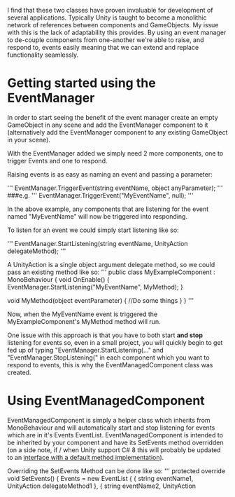 I find that these two classes have proven invaluable for development of several applications.
Typically Unity is taught to become a monolithic network of references between components and GameObjects. My issue with this is the lack of adaptability this provides.
By using an event manager to de-couple components from one-another we're able to raise, and respond to, events easily meaning that we can extend and replace functionality seamlessly.

# Getting started using the EventManager

In order to start seeing the benefit of the event manager create an empty GameObject in any scene and add the EventManager component to it (alternatively add the EventManager component to any existing GameObject in your scene).

With the EventManager added we simply need 2 more components, one to trigger Events and one to respond.

Raising events is as easy as naming an event and passing a parameter:

'''
EventManager.TriggerEvent(string eventName, object anyParameter);
'''
###e.g.
'''
EventManager.TriggerEvent("MyEventName", null);
'''

In the above example, any components that are listening for the event named "MyEventName" will now be triggered into responding.

To listen for an event we could simply start listening like so:

'''
EventManager.StartListening(string eventName, UnityAction<object> delegateMethod);
'''

A UnityAction<object> is a single object argument delegate method, so we could pass an existing method like so:
'''
public class MyExampleComponent : MonoBehaviour
{
  void OnEnable()
  {
    EventManager.StartListening("MyEventName", MyMethod);
  }

  void MyMethod(object eventParameter)
  {
      //Do some things
  }
}
'''

Now, when the MyEventName event is triggered the MyExampleComponent's MyMethod method will run.

One issue with this approach is that you have to both start **and stop** listening for events so, even in a small project, you will quickly begin to get fed up of typing "EventManager.StartListening(..." and "EventManager.StopListening(" in each component which you want to respond to events, this is why the EventManagedComponent class was created.


# Using EventManagedComponent

EventManagedComponent is simply a helper class which inherits from MonoBehaviour and will automatically start and stop listening for events which are in it's Events EventList. EventManagedComponent is intended to be inherited by your component and have its SetEvents method overridden (on a side note, if / when Unity support C# 8 this will probably be updated to an [interface with a default method implementation](https://docs.microsoft.com/en-us/dotnet/csharp/language-reference/proposals/csharp-8.0/default-interface-methods)).

Overriding the SetEvents Method can be done like so:
'''
protected override void SetEvents()
{
  Events = new EventList
  {
      { string eventName1, UnityAction<object> delegateMethod1 },
      { string eventName2, UnityAction<object> delegateMethod2 },
      ...
  };
}
'''
###e.g.
'''
public class MySimplerComponent : EventManagedComponent
{
  protected override void SetEvents()
  {
    Events = new EventList
    {
        { "MyFirstEvent", MyFirstMethod },
        { "MySecondEvent", MySecondMethod }        
    };
  }

  void MyFirstMethod(object eventParameter)
  {
      //Do some things
  }

  void MySecondMethod(object eventParameter)
  {
      //Do some other things
  }
}
'''

Typically other Unity EventManagers support providing a specific type of parameter, this one is much more flexible because it supports passing an object and all data types' root object is an object. This does mean that the listening component does need to know what type of data that it expects to receive and handle the cast but
a) if it didn't know what type of data it was going to receive then it wouldn't know how to deal with it, and
b) the cast is very straightforward using some C# syntactic sugar...

##Checking your parameter

To ensure that the method that's receiving an event can handle the parameter data and to cast that data to it's original data type I tend to use the following syntax:
'''
public class MySimplerComponent : EventManagedComponent
{
  protected override void SetEvents()
  {
    Events = new EventList
    {
        { "MyFirstEvent", MyFirstMethod }                
    };
  }

  void SomeMethodThatTriggersAnEvent()
  {
    string parameter = "Read this!";
    EventManager.TriggerEvent("MyFirstEvent", parameter);
  }


  void MyFirstMethod(object eventParameter)
  {
    if(!(eventParameter is string textMessage)) return;

    Debug.Log(textMessage);
  }
}
'''

Now, when the SomeMethodThatTriggersAnEvent method of the MySimplerComponent component is called we will see "Read this!" logged to the console.
